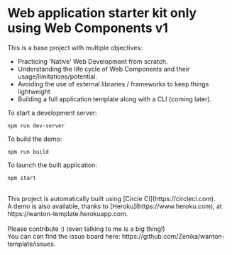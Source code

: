 # Web application starter kit only using Web Components v1

This is a base project with multiple objectives:
 * Practicing 'Native' Web Development from scratch.
 * Understanding the life cycle of Web Components and their usage/limitations/potential.
 * Avoiding the use of external libraries / frameworks to keep things lightweight
 * Building a full application template along with a CLI (coming later).

 To start a development server:
 ```
 npm run dev-server
 ```
 To build the demo:
 ```
 npm run build
 ```
To launch the built application:
 ```
 npm start
 ```
<br />
This project is automatically built using [Circle CI](https://circleci.com).<br />
A demo is also available, thanks to [Heroku](https://www.heroku.com), at https://wanton-template.herokuapp.com.
<br />
<br />
Please contribute :) (even talking to me is a big thing!)<br />
You can can find the issue board here: https://github.com/Zenika/wanton-template/issues.